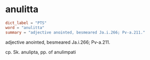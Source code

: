 # anulitta

``` toml
dict_label = "PTS"
word = "anulitta"
summary = "adjective anointed, besmeared Ja.i.266; Pv-a.211."
```

adjective anointed, besmeared Ja.i.266; Pv\-a.211.

cp. Sk. anulipta, pp. of anulimpati

